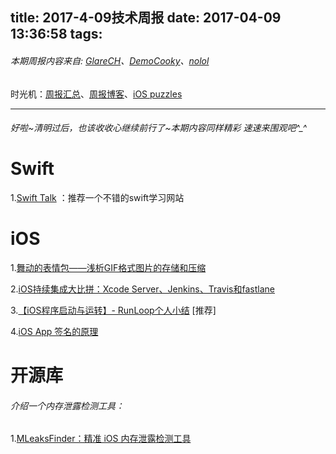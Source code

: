 title: 2017-4-09技术周报
date: 2017-04-09 13:36:58
tags:
---

###### 本期周报内容来自: [GlareCH](https://github.com/glarech)、[DemoCooky](https://github.com/DemoCooky)、[nolol](https://github.com/nolol)
时光机：[周报汇总](https://github.com/BaiduHiDeviOS/iOS-Tech-Weekly)、[周报博客](http://baiduhidevios.github.io/)、[iOS puzzles](https://github.com/BaiduHiDeviOS/iOS-puzzles)

---

###### 好啦~清明过后，也该收收心继续前行了~本期内容同样精彩 速速来围观吧^_^



# Swift
1.[Swift Talk](https://talk.objc.io/) ：推荐一个不错的swift学习网站

# iOS


1.[舞动的表情包——浅析GIF格式图片的存储和压缩](http://mp.weixin.qq.com/s/v0pffOhjFWnVbU2lXjuEmw)

2.[iOS持续集成大比拼：Xcode Server、Jenkins、Travis和fastlane](http://mp.weixin.qq.com/s/LC4J20wVeuGW4QnBd5OeQQ)

3.[【iOS程序启动与运转】- RunLoop个人小结](http://www.jianshu.com/p/37ab0397fec7) [推荐]

4.[iOS App 签名的原理](http://wereadteam.github.io/2017/03/13/Signature/)


# 开源库
###### 介绍一个内存泄露检测工具：
1.[MLeaksFinder：精准 iOS 内存泄露检测工具](http://wereadteam.github.io/2016/02/22/MLeaksFinder/) 





